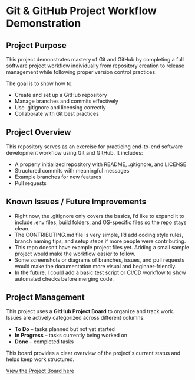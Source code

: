 # Git & GitHub Project Workflow Demonstration

## Project Purpose
This project demonstrates mastery of Git and GitHub by completing a full software project workflow individually from repository creation to release management while following proper version control practices.

The goal is to show how to:
- Create and set up a GitHub repository
- Manage branches and commits effectively
- Use .gitignore and licensing correctly
- Collaborate with Git best practices

## Project Overview
This repository serves as an exercise for practicing end-to-end software development workflow using Git and GitHub.
It includes:
- A properly initialized repository with README, .gitignore, and LICENSE
- Structured commits with meaningful messages
- Example branches for new features
- Pull requests

## Known Issues / Future Improvements

- Right now, the .gitignore only covers the basics, I’d like to expand it to include .env files, build folders, and OS-specific files so the repo stays clean.
- The CONTRIBUTING.md file is very simple, I’d add coding style rules, branch naming tips, and setup steps if more people were contributing.
- This repo doesn’t have example project files yet. Adding a small sample project would make the workflow easier to follow.
- Some screenshots or diagrams of branches, issues, and pull requests would make the documentation more visual and beginner-friendly.
- In the future, I could add a basic test script or CI/CD workflow to show automated checks before merging code.

## Project Management

This project uses a **GitHub Project Board** to organize and track work.  
Issues are actively categorized across different columns:  
- **To Do** – tasks planned but not yet started  
- **In Progress** – tasks currently being worked on  
- **Done** – completed tasks  

This board provides a clear overview of the project's current status and helps keep work structured.  

[View the Project Board here](https://github.com/users/asmaahardawa/projects/1/views/1)
